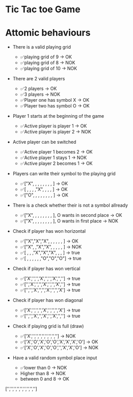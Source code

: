 # Tic Tac toe Game

# Attomic behaviours

- There is a valid playing grid
    - ✅playing grid of 9 -> OK
    - ✅playing grid of 8 -> NOK
    - ✅playing grid of 10 -> NOK

- There are 2 valid players
    - ✅2 players -> OK
    - ✅3 players -> NOK
    - ✅Player one has symbol X -> OK
    - ✅Player two has symbol O -> OK

- Player 1 starts at the beginning of the game
    - ✅Active player is player 1 -> OK
    - ✅Active player is player 2 -> NOK

- Active player can be switched
    - ✅Active player 1 becomes 2 -> OK
    - ✅Active player 1 stays 1 -> NOK
    - ✅Active player 2 becomes 1 -> OK

- Players can write their symbol to the playing grid
    - ✅["X", , , , , , , , ] -> OK
    - ✅[ , , , ,"X", , , , ] -> OK
    - ✅["O", , , , , , , , ] -> OK

- There is a check whether their is not a symbol allready
    - ✅["X", , , , , , , , ], O wants in second place -> OK
    - ✅["X", , , , , , , , ], O wants in first place -> NOK

- Check if player has won horizontal
    - ✅["X","X","X", , , , , , ] -> OK
    - ✅["X", ,"X","X", , , , , ] -> NOK
    - ✅[ , , ,"X","X","X", , , ] -> true
    - ✅[ , , , , , ,"O","O","O"] -> true

- Check if player has won vertical
    - ✅['X','','','X','','','X','',''] -> true
    - ✅['','X','','','X','','','X',''] -> true
    - ✅['','','X','','','X','','','X'] -> true

- Check if player has won diagonal
    - ✅['X','','','','X','','','','X'] -> true
    - ✅['','','X','','X','','X','',''] -> true

- Check if playing grid is full (draw)
    - ✅['X','','','','','','','',''] -> NOK
    - ✅['X','O','X','O','O','X','X','X','O'] -> OK
    - ✅['X','O','X','O','O','','X','X','O'] -> NOK

- Have a valid random symbol place input
    - ✅lower than 0 -> NOK
    - Higher than 8 -> NOK
    - between 0 and 8 -> OK


['','','','','','','','','']
